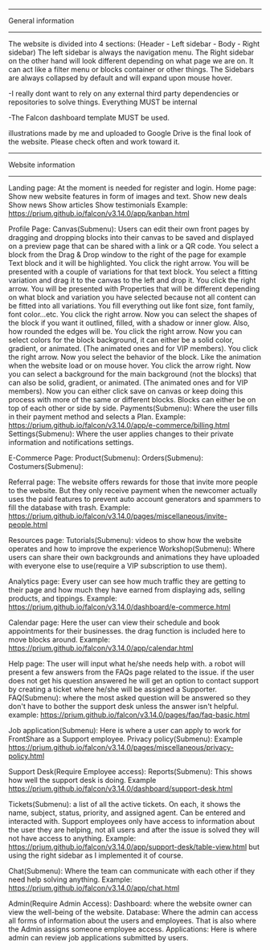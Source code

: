 __________________________________________________________________________________
General information
__________________________________________________________________________________
The website is divided into 4 sections:
(Header - Left sidebar - Body - Right sidebar)
The left sidebar is always the navigation menu.
The Right sidebar on the other hand will look different depending on what page we are on. It can act like a filter menu or blocks container or other things. 
The Sidebars are always collapsed by default and will expand upon mouse hover.

-I really dont want to rely on any external third party dependencies or repositories to solve things. Everything MUST be internal

-The Falcon dashboard template MUST be used. 

illustrations made by me and uploaded to Google Drive is the final look of the website. Please check often and work toward it.

__________________________________________________________________________________
Website information
__________________________________________________________________________________

Landing page:
At the moment is needed for register and login. 
Home page:
Show new website features in form of images and text.
Show new deals
Show news
Show articles
Show testimonials
Example: https://prium.github.io/falcon/v3.14.0/app/kanban.html

Profile Page:
Canvas(Submenu): Users can edit their own front pages by dragging and dropping blocks into their canvas to be saved and displayed on a preview page that can be shared with a link or a QR code.
You select a block from the Drag & Drop window to the right of the page for example Text block and it will be highlighted. You click the right arrow.
You will be presented with a couple of variations for that text block. You select a fitting variation and drag it to the canvas to the left and drop it. You click the right arrow.
You will be presented with Properties that will be different depending on what block and variation you have selected because not all content can be fitted into all variations. You fill everything out like font size, font family, font color...etc. You click the right arrow.
Now you can select the shapes of the block if you want it outlined, filled, with a shadow or inner glow. Also, how rounded the edges will be. You click the right arrow.
Now you can select colors for the block background, it can either be a solid color, gradient, or animated. (The animated ones and for VIP members). You click the right arrow.
Now you select the behavior of the block. Like the animation when the website load or on mouse hover. You click the arrow right.
Now you can select a background for the main background (not the blocks) that can also be solid, gradient, or animated. (The animated ones and for VIP members). Now you can either click save on canvas or keep doing this process with more of the same or different blocks. 
Blocks can either be on top of each other or side by side.
Payments(Submenu): Where the user fills in their payment method and selects a Plan. Example: https://prium.github.io/falcon/v3.14.0/app/e-commerce/billing.html
Settings(Submenu): Where the user applies changes to their private information and notifications settings.



E-Commerce Page:
Product(Submenu): 
Orders(Submenu):
Costumers(Submenu):

Referral page:
The website offers rewards for those that invite more people to the website. But they only receive payment when the newcomer actually uses the paid features to prevent auto account generators and spammers to fill the database with trash. Example: https://prium.github.io/falcon/v3.14.0/pages/miscellaneous/invite-people.html

Resources page:
Tutorials(Submenu): videos to show how the website operates and how to improve the experience
Workshop(Submenu): Where users can share their own backgrounds and animations they have uploaded with everyone else to use(require a VIP subscription to use them).

Analytics page:
Every user can see how much traffic they are getting to their page and how much they have earned from displaying ads, selling products, and tippings. Example: https://prium.github.io/falcon/v3.14.0/dashboard/e-commerce.html

Calendar page:
Here the user can view their schedule and book appointments for their businesses. the drag function is included here to move blocks around. Example: https://prium.github.io/falcon/v3.14.0/app/calendar.html

Help page:
The user will input what he/she needs help with. a robot will present a few answers from the FAQs page related to the issue. if the user does not get his question answered he will get an option to contact support by creating a ticket where he/she will be assigned a Supporter.
FAQ(Submenu): where the most asked question will be answered so they don't have to bother the support desk unless the answer isn't helpful. example: https://prium.github.io/falcon/v3.14.0/pages/faq/faq-basic.html

Job application(Submenu): Here is where a user can apply to work for FrontShare as a Support employee.
Privacy policy(Submenu): Example https://prium.github.io/falcon/v3.14.0/pages/miscellaneous/privacy-policy.html


Support Desk(Require Employee access):
Reports(Submenu): This shows how well the support desk is doing. Example https://prium.github.io/falcon/v3.14.0/dashboard/support-desk.html

Tickets(Submenu): a list of all the active tickets. On each, it shows the name, subject, status, priority, and assigned agent. Can be entered and interacted with. Support employees only have access to information about the user they are helping, not all users and after the issue is solved they will not have access to anything. Example: https://prium.github.io/falcon/v3.14.0/app/support-desk/table-view.html
but using the right sidebar as I implemented it of course.

Chat(Submenu): Where the team can communicate with each other if they need help solving anything. Example: https://prium.github.io/falcon/v3.14.0/app/chat.html


Admin(Require Admin Access):
Dashboard: where the website owner can view the well-being of the website.
Database: Where the admin can access all forms of information about the users and employees. That is also where the Admin assigns someone employee access.
Applications: Here is where admin can review job applications submitted by users.

